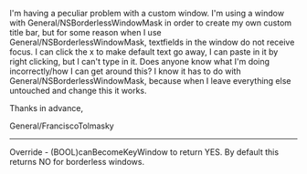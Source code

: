 I'm having a peculiar problem with a custom window.  I'm using a window with General/NSBorderlessWindowMask in order to create my own custom title bar, but for some reason when I use General/NSBorderlessWindowMask, textfields in the window do not receive focus.  I can click the x to make default text go away, I can paste in it by right clicking, but I can't type in it.  Does anyone know what I'm doing incorrectly/how I can get around this?  I know it has to do with General/NSBorderlessWindowMask, because when I leave everything else untouched and change this it works.

Thanks in advance,

General/FranciscoTolmasky

----

Override     - (BOOL)canBecomeKeyWindow to return     YES. By default this returns     NO for borderless windows.